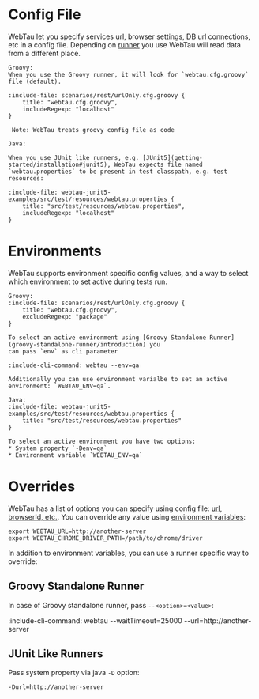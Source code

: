 # Config File

WebTau let you specify services url, browser settings, DB url connections, etc in a config file.
Depending on [runner](getting-started/installation) you use WebTau will read data from a different place.

```tabs
Groovy:
When you use the Groovy runner, it will look for `webtau.cfg.groovy` file (default). 

:include-file: scenarios/rest/urlOnly.cfg.groovy {
    title: "webtau.cfg.groovy",
    includeRegexp: "localhost"
}

 Note: WebTau treats groovy config file as code

Java:

When you use JUnit like runners, e.g. [JUnit5](getting-started/installation#junit5), WebTau expects file named
`webtau.properties` to be present in test classpath, e.g. test resources:

:include-file: webtau-junit5-examples/src/test/resources/webtau.properties {
    title: "src/test/resources/webtau.properties",
    includeRegexp: "localhost"
}
```

# Environments

WebTau supports environment specific config values, and a way to select which environment to set active during tests run.

```tabs
Groovy:
:include-file: scenarios/rest/urlOnly.cfg.groovy {
    title: "webtau.cfg.groovy",
    excludeRegexp: "package"
}

To select an active environment using [Groovy Standalone Runner](groovy-standalone-runner/introduction) you 
can pass `env` as cli parameter 

:include-cli-command: webtau --env=qa

Additionally you can use environment varialbe to set an active environment: `WEBTAU_ENV=qa`.

Java:
:include-file: webtau-junit5-examples/src/test/resources/webtau.properties {
    title: "src/test/resources/webtau.properties"
}

To select an active environment you have two options:
* System property `-Denv=qa`
* Environment variable `WEBTAU_ENV=qa`
```

# Overrides

WebTau has a list of options you can specify using config file: [url, browserId, etc.](configuration/options).
You can override any value using [environment variables](configuration/options#environment-variable-options):

```
export WEBTAU_URL=http://another-server
export WEBTAU_CHROME_DRIVER_PATH=/path/to/chrome/driver
``` 

In addition to environment variables, you can use a runner specific way to override:
 
## Groovy Standalone Runner

In case of Groovy standalone runner, pass `--<option>=<value>`:

:include-cli-command: webtau --waitTimeout=25000 --url=http://another-server

## JUnit Like Runners

Pass system property via java `-D` option:
```
-Durl=http://another-server
```